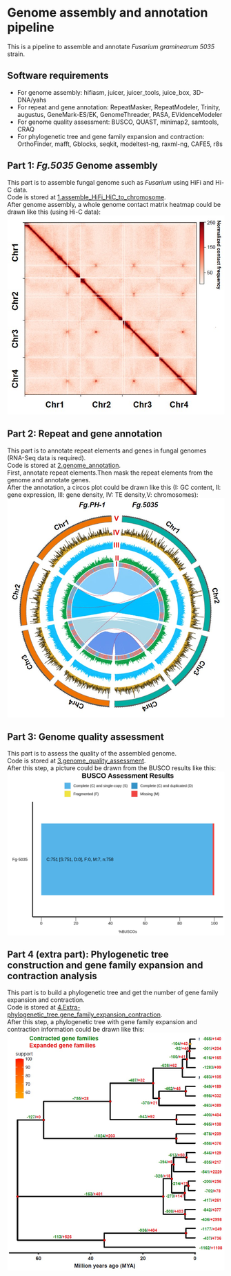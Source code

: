Genome assembly and annotation pipeline
===
This is a pipeline to assemble and annotate _Fusarium graminearum 5035_ strain.

## Software requirements
- For genome assembly: hifiasm, juicer, juicer_tools, juice_box, 3D-DNA/yahs
- For repeat and gene annotation: RepeatMasker, RepeatModeler, Trinity, augustus, GeneMark-ES/EK, GenomeThreader, PASA, EVidenceModeler
- For genome quality assessment: BUSCO, QUAST, minimap2, samtools, CRAQ
- For phylogenetic tree and gene family expansion and contraction: OrthoFinder, mafft, Gblocks, seqkit, modeltest-ng, raxml-ng, CAFE5, r8s

## Part 1: _Fg.5035_ Genome assembly
This part is to assemble fungal genome such as _Fusarium_ using HiFi and Hi-C data.  
Code is stored at [1.assemble_HiFi_HiC_to_chromosome](./1.assemble_HiFi_HiC_to_chromosome).  
After genome assembly, a whole genome contact matrix heatmap could be drawn like this (using Hi-C data):
![image](https://github.com/maxuying1218/Genome-assembly-annotation-pipeline/blob/main/figures/Genome_assembly_HiC_contact_heatmap.jpg)

## Part 2: Repeat and gene annotation
This part is to annotate repeat elements and genes in fungal genomes (RNA-Seq data is required).  
Code is stored at [2.genome_annotation](./2.genome_annotation).  
First, annotate repeat elements.Then mask the repeat elements from the genome and annotate genes.  
After the annotation, a circos plot could be drawn like this (I: GC content, II: gene expression, III: gene density, IV: TE density,V: chromosomes):  
![image](https://github.com/maxuying1218/Genome-assembly-annotation-pipeline/blob/main/figures/Circos_plot_2_genomes.jpg)

## Part 3: Genome quality assessment
This part is to assess the quality of the assembled genome.  
Code is stored at [3.genome_quality_assessment](./3.genome_quality_assessment).  
After this step, a picture could be drawn from the BUSCO results like this:  
![image](https://github.com/maxuying1218/Genome-assembly-annotation-pipeline/blob/main/figures/busco_figure.png)

## Part 4 (extra part): Phylogenetic tree construction and gene family expansion and contraction analysis
This part is to build a phylogenetic tree and get the number of gene family expansion and contraction.  
Code is stored at [4.Extra-phylogenetic_tree.gene_family_expansion_contraction](./4.Extra-phylogenetic_tree.gene_family_expansion_contraction).  
After this step, a phylogenetic tree with gene family expansion and contraction information could be drawn like this:  
![image](https://github.com/maxuying1218/Genome-assembly-annotation-pipeline/blob/main/figures/expansion_contraction.jpg)
